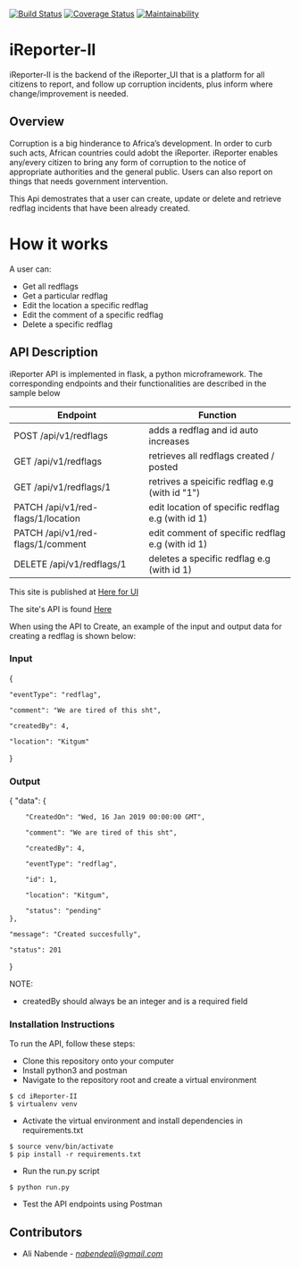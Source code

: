 [![Build Status](https://travis-ci.com/Araali1/iReporter-II.svg?branch=develop)](https://travis-ci.com/Araali1/iReporter-II) [![Coverage Status](https://coveralls.io/repos/github/Araali1/iReporter-II/badge.svg?branch=develop)](https://coveralls.io/github/Araali1/iReporter-II?branch=develop) [![Maintainability](https://api.codeclimate.com/v1/badges/6d0d460557f6377c13cb/maintainability)](https://codeclimate.com/github/Araali1/iReporter-II/maintainability)

# iReporter-II

iReporter-II is the backend of the iReporter_UI that is a platform for all citizens to report, and follow up corruption incidents, plus inform where change/improvement is needed.

## Overview
Corruption is a big hinderance to Africa’s development. In order to curb such acts, African countries could adobt the iReporter. iReporter enables any/every citizen to bring any form of corruption to the notice of appropriate authorities and the general public. Users can also report on things that needs government intervention.

This Api demostrates that a user can create, update or delete and retrieve redflag incidents that have been already created.

# How it works

A user can:

- Get all redflags 
- Get a particular redflag
- Edit the location a specific redflag
- Edit the comment of a specific redflag
- Delete a specific redflag

## API Description
iReporter API is implemented in flask, a python microframework.
The corresponding endpoints and their functionalities are described in the sample below

|Endpoint                                      | Function                          
|----------------------------------------------|----------------------------------------------
|POST /api/v1/redflags                         | adds a redflag and id auto increases
|GET /api/v1/redflags                          | retrieves all redflags created / posted
|GET /api/v1/redflags/1                        | retrives a speicific redflag e.g (with id "1")
|PATCH /api/v1/red-flags/1/location            | edit location of specific redflag e.g (with id 1)
|PATCH /api/v1/red-flags/1/comment             | edit comment of specific redflag e.g (with id 1)
|DELETE /api/v1/redflags/1                     | deletes a specific redflag e.g (with id 1)

This site is published at [Here for UI](https://Araali1.github.io/iReporter_UI/login.html)

The site's API is found [Here](https://aireporterii.herokuapp.com/api/v1/redflags)

When using the API to Create, an example of the input and output data for creating a redflag is shown below:

### Input

{

    "eventType": "redflag",
    
    "comment": "We are tired of this sht", 
    
    "createdBy": 4, 
    
    "location": "Kitgum"
    
}

### Output

{
    "data": {
    
        "CreatedOn": "Wed, 16 Jan 2019 00:00:00 GMT",
        
        "comment": "We are tired of this sht",
        
        "createdBy": 4,

        "eventType": "redflag",

        "id": 1,

        "location": "Kitgum",

        "status": "pending"
    },

    "message": "Created succesfully",

    "status": 201
}

NOTE:
* createdBy should always be an integer and is a required field

### Installation Instructions
To run the API, follow these steps:
* Clone this repository onto your computer
* Install python3 and postman
* Navigate to the repository root and create a virtual environment
```
$ cd iReporter-II
$ virtualenv venv
```
* Activate the virtual environment and install dependencies in requirements.txt
```
$ source venv/bin/activate
$ pip install -r requirements.txt
```
* Run the run.py script
```
$ python run.py
```
* Test the API endpoints using Postman

## Contributors
* Ali Nabende - *nabendeali@gmail.com*
